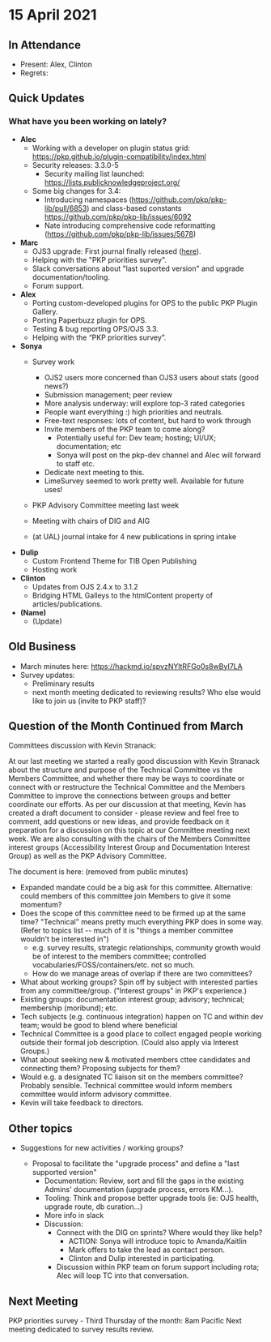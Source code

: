 # 15 April 2021

In Attendance
-------------

-   Present: Alex, Clinton
-   Regrets:



Quick Updates
-------------
### What have you been working on lately?

-  **Alec**
   - Working with a developer on plugin status grid: https://pkp.github.io/plugin-compatibility/index.html
   - Security releases: 3.3.0-5
       - Security mailing list launched: https://lists.publicknowledgeproject.org/
   - Some big changes for 3.4:
       - Introducing namespaces (https://github.com/pkp/pkp-lib/pull/6853) and class-based constants https://github.com/pkp/pkp-lib/issues/6092
       - Nate introducing comprehensive code reformatting (https://github.com/pkp/pkp-lib/issues/5678)
- **Marc**
    - OJS3 upgrade: First journal finally released ([here](https://educar.uab.cat)).
    - Helping with the "PKP priorities survey".
    - Slack conversations about "last suported version" and upgrade documentation/tooling.
    - Forum support.
- **Alex**
   - Porting custom-developed plugins for OPS to the public PKP Plugin Gallery.
   - Porting Paperbuzz plugin for OPS.
   - Testing & bug reporting OPS/OJS 3.3.
   - Helping with the “PKP priorities survey”.
- **Sonya**
    - Survey work
        - OJS2 users more concerned than OJS3 users about stats (good news?)
        - Submission management; peer review
        - More analysis underway: will explore top-3 rated categories
        - People want everything :) high priorities and neutrals.
        - Free-text responses: lots of content, but hard to work through
        - Invite members of the PKP team to come along?
            - Potentially useful for: Dev team; hosting; UI/UX; documentation; etc
            - Sonya will post on the pkp-dev channel and Alec will forward to staff etc.
        - Dedicate next meeting to this.
        - LimeSurvey seemed to work pretty well. Available for future uses!

    - PKP Advisory Committee meeting last week
    - Meeting with chairs of DIG and AIG
    - (at UAL) journal intake for 4 new publications in spring intake
- **Dulip**
    - Custom Frontend Theme for TIB Open Publishing 
    - Hosting work 
- **Clinton**
   - Updates from OJS 2.4.x to 3.1.2
   - Bridging HTML Galleys to the htmlContent property of articles/publications.
- **(Name)**
   - (Update)


Old Business
------------
- March minutes here: https://hackmd.io/spvzNYltRFGo0s8wByI7LA
- Survey updates: 
    - Preliminary results
    - next month meeting dedicated to reviewing results? Who else would like to join us (invite to PKP staff)?



Question of the Month Continued from March
---------------------
Committees discussion with Kevin Stranack:

At our last meeting we started a really good discussion with Kevin Stranack about the structure and purpose of the Technical Committee vs the Members Committee, and whether there may be ways to coordinate or connect with or restructure the Technical Committee and the Members Committee to improve the connections between groups and better coordinate our efforts. As per our discussion at that meeting, Kevin has created a draft document to consider - please review and feel free to comment, add questions or new ideas, and provide feedback on it preparation for a discussion on this topic at our Committee meeting next week. We are also consulting with the chairs of the Members Committee interest groups (Accessibility Interest Group and Documentation Interest Group) as well as the PKP Advisory Committee.

The document is here: (removed from public minutes)

- Expanded mandate could be a big ask for this committee. Alternative: could members of this committee join Members to give it some momentum?
- Does the scope of this committee need to be firmed up at the same time? "Technical" means pretty much everything PKP does in some way. (Refer to topics list -- much of it is "things a member committee wouldn't be interested in")
    - e.g. survey results, strategic relationships, community growth would be of interest to the members committee; controlled vocabularies/FOSS/containers/etc. not so much.
    - How do we manage areas of overlap if there are two committees?
- What about working groups? Spin off by subject with interested parties from any committee/group. ("Interest groups" in PKP's experience.)
- Existing groups: documentation interest group; advisory; technical; membership (moribund); etc.
- Tech subjects (e.g. continuous integration) happen on TC and within dev team; would be good to blend where beneficial
- Technical Committee is a good place to collect engaged people working outside their formal job description. (Could also apply via Interest Groups.)
- What about seeking new & motivated members cttee candidates and connecting them? Proposing subjects for them?
- Would e.g. a designated TC liaison sit on the members committee? Probably sensible. Technical committee would inform members committee would inform advisory committee.
- Kevin will take feedback to directors.

Other topics
------------
- Suggestions for new activities / working groups?

    - Proposal to facilitate the "upgrade process" and define a "last supported version"
        - Documentation: Review, sort and fill the gaps in the existing Admins' documentation (upgrade process, errors KM...).
        - Tooling: Think and propose better upgrade tools (ie: OJS health, upgrade route, db curation...)
        - More info in slack
        - Discussion:
            - Connect with the DIG on sprints? Where would they like help?
                - ACTION: Sonya will introduce topic to Amanda/Kaitlin
                - Mark offers to take the lead as contact person.
                - Clinton and Dulip interested in participating.
            - Discussion within PKP team on forum support including rota; Alec will loop TC into that conversation.


 

Next Meeting
------------

PKP priorities survey - Third Thursday of the month: 8am Pacific
Next meeting dedicated to survey results review.
